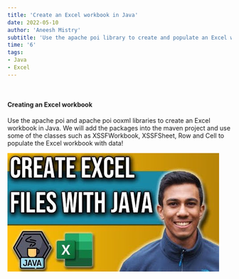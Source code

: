 ```yaml
---
title: 'Create an Excel workbook in Java'
date: 2022-05-10
author: 'Aneesh Mistry'
subtitle: 'Use the apache poi library to create and populate an Excel workbook'
time: '6'
tags:
- Java
- Excel
---
```


<br>
<h4>Creating an Excel workbook</h4>
<p>
Use the apache poi and apache poi ooxml libraries to create an Excel workbook in Java.
We will add the packages into the maven project and use some of the classes such as XSSFWorkbook, XSSFSheet, Row and Cell 
to populate the Excel workbook with data!

[![YouTube video link](../images/095_excel1.jpg)](https://youtu.be/TEBhTU4PHzY)
</p>
